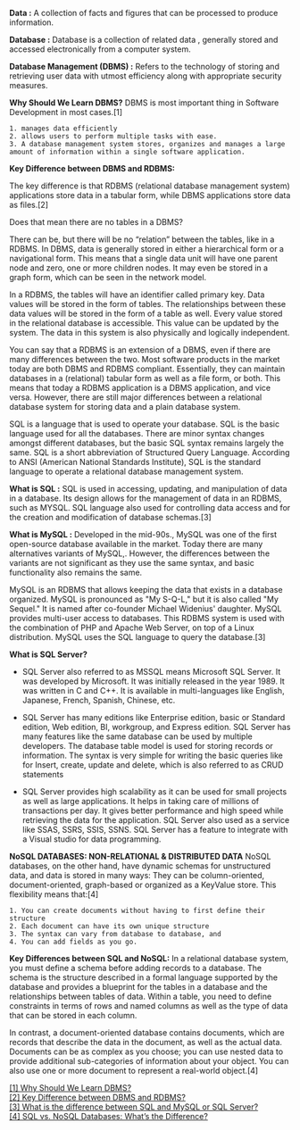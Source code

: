 **Data :** A collection of facts and figures that can be processed to produce information.

**Database :** Database is a collection of related data , generally stored and accessed electronically from a computer system.

**Database Management (DBMS) :** Refers to the technology of storing and retrieving user data with utmost efficiency along with appropriate security measures.

**Why Should We Learn DBMS?** DBMS is most important thing in Software Development in most cases.[1]

    1. manages data efficiently
    2. allows users to perform multiple tasks with ease.
    3. A database management system stores, organizes and manages a large amount of information within a single software application.

**Key Difference between DBMS and RDBMS:**

The key difference is that RDBMS (relational database management system) applications store data in a tabular form, while DBMS applications store data as files.[2]

Does that mean there are no tables in a DBMS?

There can be, but there will be no “relation” between the tables, like in a RDBMS. In DBMS, data is generally stored in either a hierarchical form or a navigational form. This means that a single data unit will have one parent node and zero, one or more children nodes. It may even be stored in a graph form, which can be seen in the network model.

In a RDBMS, the tables will have an identifier called primary key. Data values will be stored in the form of tables. The relationships between these data values will be stored in the form of a table as well. Every value stored in the relational database is accessible. This value can be updated by the system. The data in this system is also physically and logically independent.

You can say that a RDBMS is an extension of a DBMS, even if there are many differences between the two. Most software products in the market today are both DBMS and RDBMS compliant. Essentially, they can maintain databases in a (relational) tabular form as well as a file form, or both. This means that today a RDBMS application is a DBMS application, and vice versa. However, there are still major differences between a relational database system for storing data and a plain database system.

SQL is a language that is used to operate your database. SQL is the basic language used for all the databases. There are minor syntax changes amongst different databases, but the basic SQL syntax remains largely the same. SQL is a short abbreviation of Structured Query Language. According to ANSI (American National Standards Institute), SQL is the standard language to operate a relational database management system.

**What is SQL :**
SQL is used in accessing, updating, and manipulation of data in a database. Its design allows for the management of data in an RDBMS, such as MYSQL. SQL language also used for controlling data access and for the creation and modification of database schemas.[3]


**What is MySQL :**
Developed in the mid-90s., MySQL was one of the first open-source database available in the market. Today there are many alternatives variants of MySQL,. However, the differences between the variants are not significant as they use the same syntax, and basic functionality also remains the same.

MySQL is an RDBMS that allows keeping the data that exists in a database organized. MySQL is pronounced as "My S-Q-L," but it is also called "My Sequel." It is named after co-founder Michael Widenius' daughter. MySQL provides multi-user access to databases. This RDBMS system is used with the combination of PHP and Apache Web Server, on top of a Linux distribution. MySQL uses the SQL language to query the database.[3]

**What is SQL Server?**
* SQL Server also referred to as MSSQL means Microsoft SQL Server. It was developed by Microsoft. It was initially released in the year 1989. It was written in C and C++. It is available in multi-languages like English, Japanese, French, Spanish, Chinese, etc.

* SQL Server has many editions like Enterprise edition, basic or Standard edition, Web edition, BI, workgroup, and Express edition. SQL Server has many features like the same database can be used by multiple developers. The database table model is used for storing records or information. The syntax is very simple for writing the basic queries like for Insert, create, update and delete, which is also referred to as CRUD statements
* SQL Server provides high scalability as it can be used for small projects as well as large applications. It helps in taking care of millions of transactions per day. It gives better performance and high speed while retrieving the data for the application. SQL Server also used as a service like SSAS, SSRS, SSIS, SSNS. SQL Server has a feature to integrate with a Visual studio for data programming.

**NoSQL DATABASES: NON-RELATIONAL & DISTRIBUTED DATA**
NoSQL databases, on the other hand, have dynamic schemas for unstructured data, and data is stored in many ways: They can be column-oriented, document-oriented, graph-based or organized as a KeyValue store. This flexibility means that:[4]

    1. You can create documents without having to first define their structure
    2. Each document can have its own unique structure
    3. The syntax can vary from database to database, and
    4. You can add fields as you go.

**Key Differences between SQL and NoSQL:**
In a relational database system, you must define a schema before adding records to a database. The schema is the structure described in a formal language supported by the database and provides a blueprint for the tables in a database and the relationships between tables of data. Within a table, you need to define constraints in terms of rows and named columns as well as the type of data that can be stored in each column.

In contrast, a document-oriented database contains documents, which are records that describe the data in the document, as well as the actual data. Documents can be as complex as you choose; you can use nested data to provide additional sub-categories of information about your object. You can also use one or more document to represent a real-world object.[4]

[[1] Why Should We Learn DBMS?](https://www.quora.com/Why-should-I-study-DBMS)<br>
[[2] Key Difference between DBMS and RDBMS?](https://stackoverflow.com/questions/18419137/what-is-the-difference-between-dbms-and-rdbms)<br>
[[3] What is the difference between SQL and MySQL or SQL Server?](https://www.quora.com/What-is-the-difference-between-SQL-and-MySQL-or-SQL-Server)<br>
[[4] SQL vs. NoSQL Databases: What’s the Difference?](https://medium.com/@itIsMadhavan/sql-vs-nosql-databases-whats-the-difference-a05492b48d99)<br>
